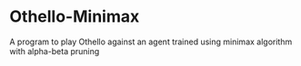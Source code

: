 # Othello-Minimax
A program to play Othello against an agent trained using minimax algorithm with alpha-beta pruning
